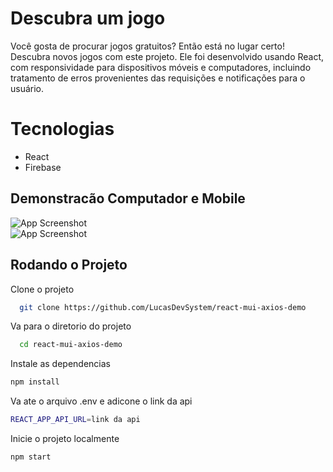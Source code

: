 #  Descubra um jogo
Você gosta de procurar jogos gratuitos?
Então está no lugar certo! Descubra novos jogos com este projeto. Ele foi desenvolvido usando React,
com responsividade para dispositivos móveis e computadores, incluindo tratamento de erros 
provenientes das requisições e notificações para o usuário.

# Tecnologias

- React
- Firebase 

## Demonstracão Computador e Mobile
![App Screenshot](https://github.com/LucasDevSystem/react-mui-axios-demo/blob/main/public/site_computador.png?raw=true)  
![App Screenshot](https://github.com/LucasDevSystem/react-mui-axios-demo/blob/main/public/site_dispositivo_movel.png?raw=true)  


## Rodando o Projeto   
Clone o projeto

~~~bash  
  git clone https://github.com/LucasDevSystem/react-mui-axios-demo
~~~

Va para o diretorio do projeto 

~~~bash  
  cd react-mui-axios-demo
~~~

Instale as dependencias

~~~bash  
npm install
~~~

Va ate o arquivo .env e adicone o link da api 

~~~bash  
REACT_APP_API_URL=link da api
~~~

Inicie o projeto localmente

~~~bash  
npm start
~~~
